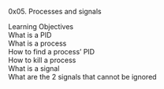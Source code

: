 0x05. Processes and signals<br>

Learning Objectives<br>
What is a PID<br>
What is a process<br>
How to find a process’ PID<br>
How to kill a process<br>
What is a signal<br>
What are the 2 signals that cannot be ignored<br>

